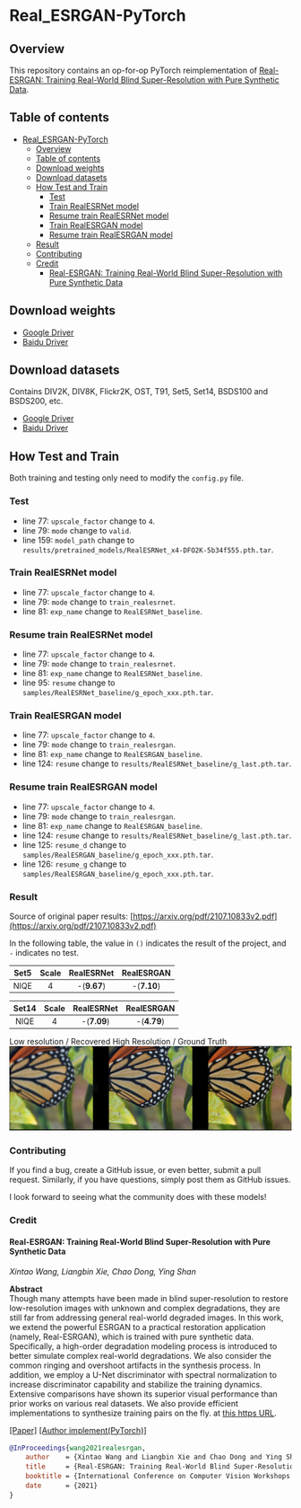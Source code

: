 # Real_ESRGAN-PyTorch

## Overview

This repository contains an op-for-op PyTorch reimplementation of [Real-ESRGAN: Training Real-World Blind Super-Resolution with Pure Synthetic Data](https://arxiv.org/abs/2107.10833v2).

## Table of contents

- [Real_ESRGAN-PyTorch](#real_esrgan-pytorch)
    - [Overview](#overview)
    - [Table of contents](#table-of-contents)
    - [Download weights](#download-weights)
    - [Download datasets](#download-datasets)
    - [How Test and Train](#how-test-and-train)
        - [Test](#test)
        - [Train RealESRNet model](#train-realesrnet-model)
        - [Resume train RealESRNet model](#resume-train-realesrnet-model)
        - [Train RealESRGAN model](#train-realesrgan-model)
        - [Resume train RealESRGAN model](#resume-train-realesrgan-model)
    - [Result](#result)
    - [Contributing](#contributing)
    - [Credit](#credit)
        - [Real-ESRGAN: Training Real-World Blind Super-Resolution with Pure Synthetic Data](#real-esrgan-training-real-world-blind-super-resolution-with-pure-synthetic-data)

## Download weights

- [Google Driver](https://drive.google.com/drive/folders/17ju2HN7Y6pyPK2CC_AqnAfTOe9_3hCQ8?usp=sharing)
- [Baidu Driver](https://pan.baidu.com/s/1yNs4rqIb004-NKEdKBJtYg?pwd=llot)

## Download datasets

Contains DIV2K, DIV8K, Flickr2K, OST, T91, Set5, Set14, BSDS100 and BSDS200, etc.

- [Google Driver](https://drive.google.com/drive/folders/1A6lzGeQrFMxPqJehK9s37ce-tPDj20mD?usp=sharing)
- [Baidu Driver](https://pan.baidu.com/s/1o-8Ty_7q6DiS3ykLU09IVg?pwd=llot)

## How Test and Train

Both training and testing only need to modify the `config.py` file. 

### Test

- line 77: `upscale_factor` change to `4`.
- line 79: `mode` change to `valid`.
- line 159: `model_path` change to `results/pretrained_models/RealESRNet_x4-DFO2K-5b34f555.pth.tar`.

### Train RealESRNet model

- line 77: `upscale_factor` change to `4`.
- line 79: `mode` change to `train_realesrnet`.
- line 81: `exp_name` change to `RealESRNet_baseline`.

### Resume train RealESRNet model

- line 77: `upscale_factor` change to `4`.
- line 79: `mode` change to `train_realesrnet`.
- line 81: `exp_name` change to `RealESRNet_baseline`.
- line 95: `resume` change to `samples/RealESRNet_baseline/g_epoch_xxx.pth.tar`.

### Train RealESRGAN model

- line 77: `upscale_factor` change to `4`.
- line 79: `mode` change to `train_realesrgan`.
- line 81: `exp_name` change to `RealESRGAN_baseline`.
- line 124: `resume` change to `results/RealESRNet_baseline/g_last.pth.tar`.

### Resume train RealESRGAN model

- line 77: `upscale_factor` change to `4`.
- line 79: `mode` change to `train_realesrgan`.
- line 81: `exp_name` change to `RealESRGAN_baseline`.
- line 124: `resume` change to `results/RealESRNet_baseline/g_last.pth.tar`.
- line 125: `resume_d` change to `samples/RealESRGAN_baseline/g_epoch_xxx.pth.tar`.
- line 126: `resume_g` change to `samples/RealESRGAN_baseline/g_epoch_xxx.pth.tar`.

### Result

Source of original paper results: [https://arxiv.org/pdf/2107.10833v2.pdf](https://arxiv.org/pdf/2107.10833v2.pdf)

In the following table, the value in `()` indicates the result of the project, and `-` indicates no test.

| Set5 | Scale | RealESRNet  | RealESRGAN  |
|:----:|:-----:|:-----------:|:-----------:|
| NIQE |   4   | -(**9.67**) | -(**7.10**) |

| Set14 | Scale | RealESRNet  | RealESRGAN  |
|:-----:|:-----:|:-----------:|:-----------:|
| NIQE  |   4   | -(**7.09**) | -(**4.79**) |

Low resolution / Recovered High Resolution / Ground Truth
<span align="center"><img src="assets/result.png"/></span>

### Contributing

If you find a bug, create a GitHub issue, or even better, submit a pull request. Similarly, if you have questions,
simply post them as GitHub issues.

I look forward to seeing what the community does with these models!

### Credit

#### Real-ESRGAN: Training Real-World Blind Super-Resolution with Pure Synthetic Data

_Xintao Wang, Liangbin Xie, Chao Dong, Ying Shan_ <br>

**Abstract** <br>
Though many attempts have been made in blind super-resolution to restore low-resolution images with unknown and complex
degradations, they are still far from addressing general real-world degraded images. In this work, we extend the
powerful ESRGAN to a practical restoration application (namely, Real-ESRGAN), which is trained with pure synthetic data.
Specifically, a high-order degradation modeling process is introduced to better simulate complex real-world
degradations. We also consider the common ringing and overshoot artifacts in the synthesis process. In addition, we
employ a U-Net discriminator with spectral normalization to increase discriminator capability and stabilize the training
dynamics. Extensive comparisons have shown its superior visual performance than prior works on various real datasets. We
also provide efficient implementations to synthesize training pairs on the fly.
at [this https URL](https://github.com/xinntao/ESRGAN).

[[Paper]](https://arxiv.org/pdf/1609.04802) [[Author implement(PyTorch)]](https://github.com/xinntao/Real-ESRGAN)

```bibtex
@InProceedings{wang2021realesrgan,
    author    = {Xintao Wang and Liangbin Xie and Chao Dong and Ying Shan},
    title     = {Real-ESRGAN: Training Real-World Blind Super-Resolution with Pure Synthetic Data},
    booktitle = {International Conference on Computer Vision Workshops (ICCVW)},
    date      = {2021}
}
```
